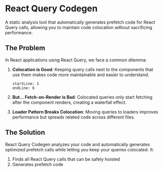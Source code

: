 # React Query Codegen

A static analysis tool that automatically generates prefetch code for React Query calls, allowing you to maintain code colocation without sacrificing performance.

## The Problem

In React applications using React Query, we face a common dilemma:

1. **Colocation is Good**: Keeping query calls next to the components that use them makes code more maintainable and easier to understand.

   ```typescript:src/core/__fixtures__/next-app/app/basic-call/page.tsx
   startLine: 1
   endLine: 6
   ```

2. **But... Fetch-on-Render is Bad**: Colocated queries only start fetching after the component renders, creating a waterfall effect.

3. **Loader Pattern Breaks Colocation**: Moving queries to loaders improves performance but spreads related code across different files.

## The Solution

React Query Codegen analyzes your code and automatically generates optimized prefetch calls while letting you keep your queries colocated. It:

1. Finds all React Query calls that can be safely hoisted
2. Generates prefetch code
